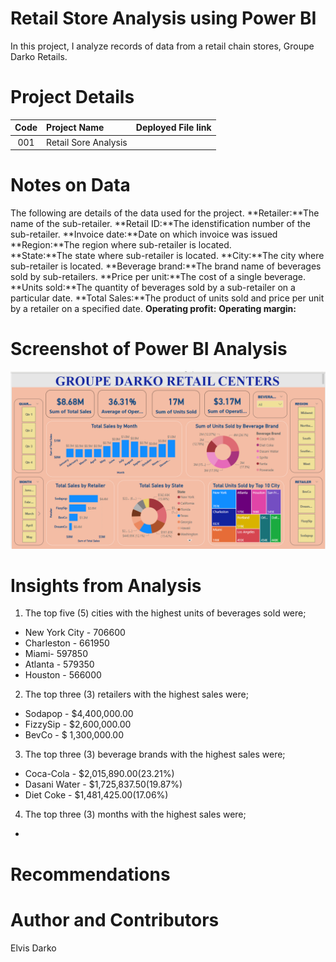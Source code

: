 # Retail Store Analysis using Power BI
 In this project, I analyze records of data from a retail chain stores, Groupe Darko Retails.


# Project Details
| Code      | Project Name        |   Deployed File link |
|:-----------:|:-------------|:------|
|001|Retail Sore Analysis|      |

# Notes on Data
The following are details of the data used for the project.
**Retailer:**The name of the sub-retailer.
**Retail ID:**The idenstification number of the sub-retailer.
**Invoice date:**Date on which invoice was issued
**Region:**The region where sub-retailer is located.   
**State:**The state where sub-retailer is located. 
**City:**The city where sub-retailer is located. 
**Beverage brand:**The brand name of beverages sold by sub-retailers.
**Price per unit:**The cost of a single beverage.
**Units sold:**The quantity of beverages sold by a sub-retailer on a particular date.
**Total Sales:**The product of units sold and price per unit by a retailer on a specified date.
**Operating profit:** 
**Operating margin:** 

# Screenshot of Power BI Analysis
![Alt text](image.png)


# Insights from Analysis
1. The top five (5) cities with the highest units of beverages sold were;
- New York City - 706600
- Charleston - 661950
- Miami- 597850
- Atlanta - 579350
- Houston - 566000

2. The top three (3) retailers with the highest sales were;
- Sodapop - $4,400,000.00
- FizzySip - $2,600,000.00
- BevCo - $ 1,300,000.00

3. The top three (3) beverage brands with the highest sales were;
- Coca-Cola - $2,015,890.00(23.21%)
- Dasani Water - $1,725,837.50(19.87%)
- Diet Coke - $1,481,425.00(17.06%)

4. The top three (3) months with the highest sales were;
- 

# Recommendations


# Author and Contributors
Elvis Darko